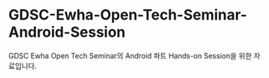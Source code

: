 # GDSC-Ewha-Open-Tech-Seminar-Android-Session
GDSC Ewha Open Tech Seminar의 Android 파트 Hands-on Session을 위한 자료입니다.
